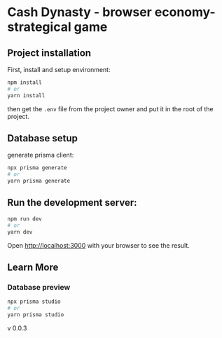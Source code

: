 # Cash Dynasty - browser economy-strategical game

## Project installation

First, install and setup environment:

```bash
npm install
# or
yarn install
```

then get the `.env` file from the project owner and put it in the root of the project.

## Database setup

generate prisma client:

```bash
npx prisma generate
# or
yarn prisma generate
```

## Run the development server:

```bash
npm run dev
# or
yarn dev
```

Open [http://localhost:3000](http://localhost:3000) with your browser to see the result.

## Learn More

### Database preview

```bash
npx prisma studio
# or
yarn prisma studio
```

v 0.0.3
